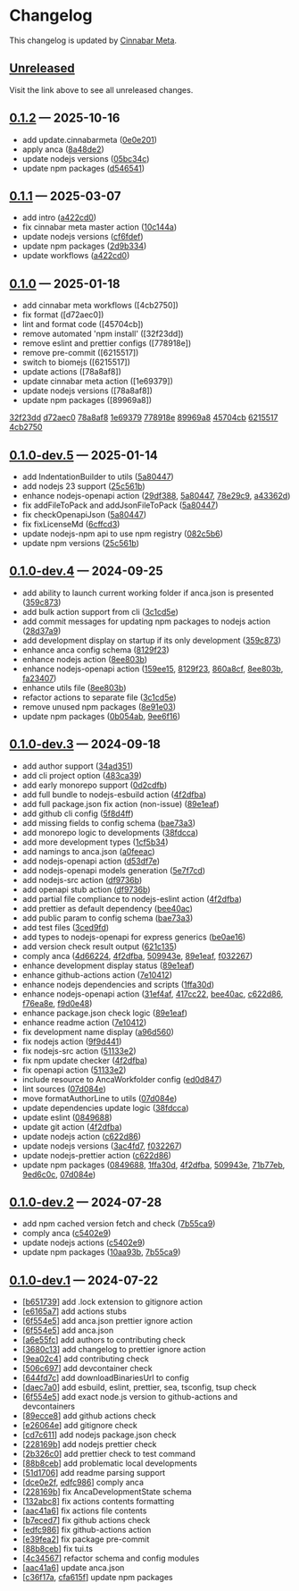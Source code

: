 # Changelog

This changelog is updated by [Cinnabar Meta](https://github.com/cinnabar-forge/node-meta).

## [Unreleased]

Visit the link above to see all unreleased changes.

[comment]: # (Insert new version after this line)

## [0.1.2](https://github.com/cinnabar-forge/anca/releases/tag/v0.1.2) — 2025-10-16

- add update.cinnabarmeta ([0e0e201])
- apply anca ([8a48de2])
- update nodejs versions ([05bc34c])
- update npm packages ([d546541])

[0e0e201]: https://github.com/cinnabar-forge/anca/commit/0e0e201
[8a48de2]: https://github.com/cinnabar-forge/anca/commit/8a48de2
[d546541]: https://github.com/cinnabar-forge/anca/commit/d546541
[05bc34c]: https://github.com/cinnabar-forge/anca/commit/05bc34c


## [0.1.1](https://github.com/cinnabar-forge/anca/releases/tag/v0.1.1) — 2025-03-07

- add intro ([a422cd0])
- fix cinnabar meta master action ([10c144a])
- update nodejs versions ([cf6fdef])
- update npm packages ([2d9b334])
- update workflows ([a422cd0])

[a422cd0]: https://github.com/cinnabar-forge/anca/commit/a422cd0
[cf6fdef]: https://github.com/cinnabar-forge/anca/commit/cf6fdef
[2d9b334]: https://github.com/cinnabar-forge/anca/commit/2d9b334
[10c144a]: https://github.com/cinnabar-forge/anca/commit/10c144a


## [0.1.0](https://github.com/cinnabar-forge/anca/releases/tag/v0.1.0) — 2025-01-18

- add cinnabar meta workflows ([4cb2750])
- fix format ([d72aec0])
- lint and format code ([45704cb])
- remove automated 'npm install' ([32f23dd])
- remove eslint and prettier configs ([778918e])
- remove pre-commit ([6215517])
- switch to biomejs ([6215517])
- update actions ([78a8af8])
- update cinnabar meta action ([1e69379])
- update nodejs versions ([78a8af8])
- update npm packages ([89969a8])

[32f23dd](https://github.com/cinnabar-forge/anca/commit/32f23dd)
[d72aec0](https://github.com/cinnabar-forge/anca/commit/d72aec0)
[78a8af8](https://github.com/cinnabar-forge/anca/commit/78a8af8)
[1e69379](https://github.com/cinnabar-forge/anca/commit/1e69379)
[778918e](https://github.com/cinnabar-forge/anca/commit/778918e)
[89969a8](https://github.com/cinnabar-forge/anca/commit/89969a8)
[45704cb](https://github.com/cinnabar-forge/anca/commit/45704cb)
[6215517](https://github.com/cinnabar-forge/anca/commit/6215517)
[4cb2750](https://github.com/cinnabar-forge/anca/commit/4cb2750)


## [0.1.0-dev.5](https://github.com/cinnabar-forge/anca/releases/tag/v0.1.0-dev.5) — 2025-01-14

- add IndentationBuilder to utils ([5a80447])
- add nodejs 23 support ([25c561b])
- enhance nodejs-openapi action ([29df388], [5a80447], [78e29c9], [a43362d])
- fix addFileToPack and addJsonFileToPack ([5a80447])
- fix checkOpenapiJson ([5a80447])
- fix fixLicenseMd ([6cffcd3])
- update nodejs-npm api to use npm registry ([082c5b6])
- update npm versions ([25c561b])

[082c5b6]: https://github.com/cinnabar-forge/anca/commit/082c5b6
[25c561b]: https://github.com/cinnabar-forge/anca/commit/25c561b
[29df388]: https://github.com/cinnabar-forge/anca/commit/29df388
[78e29c9]: https://github.com/cinnabar-forge/anca/commit/78e29c9
[a43362d]: https://github.com/cinnabar-forge/anca/commit/a43362d
[6cffcd3]: https://github.com/cinnabar-forge/anca/commit/6cffcd3
[5a80447]: https://github.com/cinnabar-forge/anca/commit/5a80447


## [0.1.0-dev.4](https://github.com/cinnabar-forge/anca/releases/tag/v0.1.0-dev.4) — 2024-09-25

- add ability to launch current working folder if anca.json is presented ([359c873])
- add bulk action support from cli ([3c1cd5e])
- add commit messages for updating npm packages to nodejs action ([28d37a9])
- add development display on startup if its only development ([359c873])
- enhance anca config schema ([8129f23])
- enhance nodejs action ([8ee803b])
- enhance nodejs-openapi action ([159ee15], [8129f23], [860a8cf], [8ee803b], [fa23407])
- enhance utils file ([8ee803b])
- refactor actions to separate file ([3c1cd5e])
- remove unused npm packages ([8e91e03])
- update npm packages ([0b054ab], [9ee6f16])

[9ee6f16]: https://github.com/cinnabar-forge/anca/commit/9ee6f16
[3c1cd5e]: https://github.com/cinnabar-forge/anca/commit/3c1cd5e
[359c873]: https://github.com/cinnabar-forge/anca/commit/359c873
[0b054ab]: https://github.com/cinnabar-forge/anca/commit/0b054ab
[28d37a9]: https://github.com/cinnabar-forge/anca/commit/28d37a9
[8e91e03]: https://github.com/cinnabar-forge/anca/commit/8e91e03
[8129f23]: https://github.com/cinnabar-forge/anca/commit/8129f23
[159ee15]: https://github.com/cinnabar-forge/anca/commit/159ee15
[860a8cf]: https://github.com/cinnabar-forge/anca/commit/860a8cf
[fa23407]: https://github.com/cinnabar-forge/anca/commit/fa23407
[8ee803b]: https://github.com/cinnabar-forge/anca/commit/8ee803b


## [0.1.0-dev.3](https://github.com/cinnabar-forge/anca/releases/tag/v0.1.0-dev.3) — 2024-09-18

- add author support ([34ad351])
- add cli project option ([483ca39])
- add early monorepo support ([0d2cdfb])
- add full bundle to nodejs-esbuild action ([4f2dfba])
- add full package.json fix action (non-issue) ([89e1eaf])
- add github cli config ([5f8d4ff])
- add missing fields to config schema ([bae73a3])
- add monorepo logic to developments ([38fdcca])
- add more development types ([1cf5b34])
- add namings to anca.json ([a0feeac])
- add nodejs-openapi action ([d53df7e])
- add nodejs-openapi models generation ([5e7f7cd])
- add nodejs-src action ([df9736b])
- add openapi stub action ([df9736b])
- add partial file compliance to nodejs-eslint action ([4f2dfba])
- add prettier as default dependency ([bee40ac])
- add public param to config schema ([bae73a3])
- add test files ([3ced9fd])
- add types to nodejs-openapi for express generics ([be0ae16])
- add version check result output ([621c135])
- comply anca ([4d66224], [4f2dfba], [509943e], [89e1eaf], [f032267])
- enhance development display status ([89e1eaf])
- enhance github-actions action ([7e10412])
- enhance nodejs dependencies and scripts ([1ffa30d])
- enhance nodejs-openapi action ([31ef4af], [417cc22], [bee40ac], [c622d86], [f76ea8e], [f9d0e48])
- enhance package.json check logic ([89e1eaf])
- enhance readme action ([7e10412])
- fix development name display ([a96d560])
- fix nodejs action ([9f9d441])
- fix nodejs-src action ([51133e2])
- fix npm update checker ([4f2dfba])
- fix openapi action ([51133e2])
- include resource to AncaWorkfolder config ([ed0d847])
- lint sources ([07d084e])
- move formatAuthorLine to utils ([07d084e])
- update dependencies update logic ([38fdcca])
- update eslint ([0849688])
- update git action ([4f2dfba])
- update nodejs action ([c622d86])
- update nodejs versions ([3ac4fd7], [f032267])
- update nodejs-prettier action ([c622d86])
- update npm packages ([0849688], [1ffa30d], [4f2dfba], [509943e], [71b77eb], [9ed6c0c], [07d084e])

[4d66224]: https://github.com/cinnabar-forge/anca/commit/4d66224
[7e10412]: https://github.com/cinnabar-forge/anca/commit/7e10412
[3ced9fd]: https://github.com/cinnabar-forge/anca/commit/3ced9fd
[bae73a3]: https://github.com/cinnabar-forge/anca/commit/bae73a3
[07d084e]: https://github.com/cinnabar-forge/anca/commit/07d084e
[f9d0e48]: https://github.com/cinnabar-forge/anca/commit/f9d0e48
[bee40ac]: https://github.com/cinnabar-forge/anca/commit/bee40ac
[3ac4fd7]: https://github.com/cinnabar-forge/anca/commit/3ac4fd7
[417cc22]: https://github.com/cinnabar-forge/anca/commit/417cc22
[c622d86]: https://github.com/cinnabar-forge/anca/commit/c622d86
[31ef4af]: https://github.com/cinnabar-forge/anca/commit/31ef4af
[f76ea8e]: https://github.com/cinnabar-forge/anca/commit/f76ea8e
[be0ae16]: https://github.com/cinnabar-forge/anca/commit/be0ae16
[5e7f7cd]: https://github.com/cinnabar-forge/anca/commit/5e7f7cd
[d53df7e]: https://github.com/cinnabar-forge/anca/commit/d53df7e
[51133e2]: https://github.com/cinnabar-forge/anca/commit/51133e2
[0849688]: https://github.com/cinnabar-forge/anca/commit/0849688
[ed0d847]: https://github.com/cinnabar-forge/anca/commit/ed0d847
[5f8d4ff]: https://github.com/cinnabar-forge/anca/commit/5f8d4ff
[df9736b]: https://github.com/cinnabar-forge/anca/commit/df9736b
[9f9d441]: https://github.com/cinnabar-forge/anca/commit/9f9d441
[1ffa30d]: https://github.com/cinnabar-forge/anca/commit/1ffa30d
[38fdcca]: https://github.com/cinnabar-forge/anca/commit/38fdcca
[0d2cdfb]: https://github.com/cinnabar-forge/anca/commit/0d2cdfb
[71b77eb]: https://github.com/cinnabar-forge/anca/commit/71b77eb
[1cf5b34]: https://github.com/cinnabar-forge/anca/commit/1cf5b34
[a96d560]: https://github.com/cinnabar-forge/anca/commit/a96d560
[483ca39]: https://github.com/cinnabar-forge/anca/commit/483ca39
[a0feeac]: https://github.com/cinnabar-forge/anca/commit/a0feeac
[34ad351]: https://github.com/cinnabar-forge/anca/commit/34ad351
[89e1eaf]: https://github.com/cinnabar-forge/anca/commit/89e1eaf
[4f2dfba]: https://github.com/cinnabar-forge/anca/commit/4f2dfba
[509943e]: https://github.com/cinnabar-forge/anca/commit/509943e
[f032267]: https://github.com/cinnabar-forge/anca/commit/f032267
[9ed6c0c]: https://github.com/cinnabar-forge/anca/commit/9ed6c0c
[621c135]: https://github.com/cinnabar-forge/anca/commit/621c135


## [0.1.0-dev.2](https://github.com/cinnabar-forge/anca/releases/tag/v0.1.0-dev.2) — 2024-07-28

- add npm cached version fetch and check ([7b55ca9])
- comply anca ([c5402e9])
- update nodejs actions ([c5402e9])
- update npm packages ([10aa93b], [7b55ca9])

[c5402e9]: https://github.com/cinnabar-forge/anca/commit/c5402e9
[10aa93b]: https://github.com/cinnabar-forge/anca/commit/10aa93b
[7b55ca9]: https://github.com/cinnabar-forge/anca/commit/7b55ca9


## [0.1.0-dev.1](https://github.com/cinnabar-forge/anca/releases/tag/v0.1.0-dev.1) — 2024-07-22

- [[b651739]] add .lock extension to gitignore action
- [[e6165a7]] add actions stubs
- [[6f554e5]] add anca.json prettier ignore action
- [[6f554e5]] add anca.json
- [[a6e55fc]] add authors to contributing check
- [[3680c13]] add changelog to prettier ignore action
- [[9ea02c4]] add contributing check
- [[506c697]] add devcontainer check
- [[644fd7c]] add downloadBinariesUrl to config
- [[daec7a0]] add esbuild, eslint, prettier, sea, tsconfig, tsup check
- [[6f554e5]] add exact node.js version to github-actions and devcontainers
- [[89ecce8]] add github actions check
- [[e26064e]] add gitignore check
- [[cd7c611]] add nodejs package.json check
- [[228169b]] add nodejs prettier check
- [[2b326c0]] add prettier check to test command
- [[88b8ceb]] add problematic local developments
- [[51d1706]] add readme parsing support
- [[dce0e2f], [edfc986]] comply anca
- [[228169b]] fix AncaDevelopmentState schema
- [[132abc8]] fix actions contents formatting
- [[aac41a6]] fix actions file contents
- [[b7eced7]] fix github actions check
- [[edfc986]] fix github-actions action
- [[e39fea2]] fix package pre-commit
- [[88b8ceb]] fix tui.ts
- [[4c34567]] refactor schema and config modules
- [[aac41a6]] update anca.json
- [[c36f17a], [cfa615f]] update npm packages

[edfc986]: https://github.com/cinnabar-forge/anca/commit/edfc986
[cfa615f]: https://github.com/cinnabar-forge/anca/commit/cfa615f
[b651739]: https://github.com/cinnabar-forge/anca/commit/b651739
[644fd7c]: https://github.com/cinnabar-forge/anca/commit/644fd7c
[3680c13]: https://github.com/cinnabar-forge/anca/commit/3680c13
[dce0e2f]: https://github.com/cinnabar-forge/anca/commit/dce0e2f
[c36f17a]: https://github.com/cinnabar-forge/anca/commit/c36f17a
[6f554e5]: https://github.com/cinnabar-forge/anca/commit/6f554e5
[132abc8]: https://github.com/cinnabar-forge/anca/commit/132abc8
[aac41a6]: https://github.com/cinnabar-forge/anca/commit/aac41a6
[a6e55fc]: https://github.com/cinnabar-forge/anca/commit/a6e55fc
[51d1706]: https://github.com/cinnabar-forge/anca/commit/51d1706
[9ea02c4]: https://github.com/cinnabar-forge/anca/commit/9ea02c4
[daec7a0]: https://github.com/cinnabar-forge/anca/commit/daec7a0
[228169b]: https://github.com/cinnabar-forge/anca/commit/228169b
[e26064e]: https://github.com/cinnabar-forge/anca/commit/e26064e
[e6165a7]: https://github.com/cinnabar-forge/anca/commit/e6165a7
[cd7c611]: https://github.com/cinnabar-forge/anca/commit/cd7c611
[2b326c0]: https://github.com/cinnabar-forge/anca/commit/2b326c0
[88b8ceb]: https://github.com/cinnabar-forge/anca/commit/88b8ceb
[4c34567]: https://github.com/cinnabar-forge/anca/commit/4c34567
[e39fea2]: https://github.com/cinnabar-forge/anca/commit/e39fea2
[b7eced7]: https://github.com/cinnabar-forge/anca/commit/b7eced7
[89ecce8]: https://github.com/cinnabar-forge/anca/commit/89ecce8
[506c697]: https://github.com/cinnabar-forge/anca/commit/506c697


[unreleased]: https://github.com/cinnabar-forge/anca/compare/v0.1.2...HEAD
